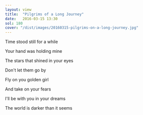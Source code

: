 ```yaml
---
layout: view
title:  "Pilgrims of a Long Journey"
date:   2016-03-15 13:30
sol: 180
cover: "/dist/images/20160315-pilgrims-on-a-long-journey.jpg"
---
```

Time stood still for a while

Your hand was holding mine

The stars that shined in your eyes

Don't let them go by

Fly on you golden girl

And take on your fears

I'll be with you in your dreams

The world is darker than it seems
